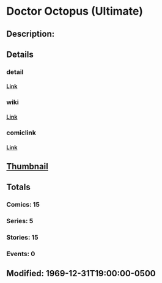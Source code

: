 # Doctor Octopus (Ultimate)
## Description: 
## Details
### detail
#### [Link](http://marvel.com/characters/565/doctor_octopus?utm_campaign=apiRef&utm_source=225578a89fc76f3d20fbffda5d17a88d)
### wiki
#### [Link](http://marvel.com/universe/Doctor_Octopus_%28Ultimate%29?utm_campaign=apiRef&utm_source=225578a89fc76f3d20fbffda5d17a88d)
### comiclink
#### [Link](http://marvel.com/comics/characters/1010921/doctor_octopus_ultimate?utm_campaign=apiRef&utm_source=225578a89fc76f3d20fbffda5d17a88d)
## [Thumbnail](http://i.annihil.us/u/prod/marvel/i/mg/5/50/4c00344e05ce0.jpg)
## Totals
### Comics: 15
### Series: 5
### Stories: 15
### Events: 0
## Modified: 1969-12-31T19:00:00-0500